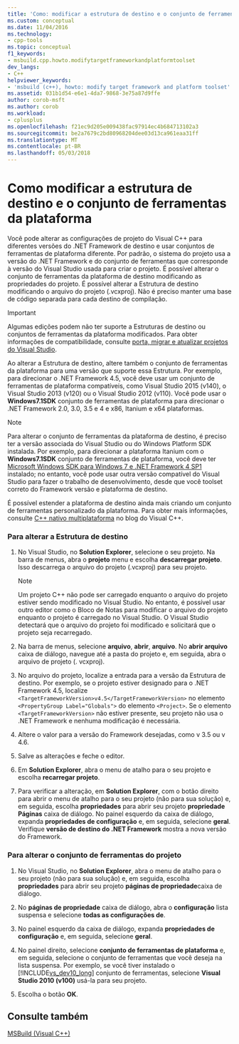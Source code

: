 ```yaml
---
title: 'Como: modificar a estrutura de destino e o conjunto de ferramentas de plataforma | Microsoft Docs'
ms.custom: conceptual
ms.date: 11/04/2016
ms.technology:
- cpp-tools
ms.topic: conceptual
f1_keywords:
- msbuild.cpp.howto.modifytargetframeworkandplatformtoolset
dev_langs:
- C++
helpviewer_keywords:
- 'msbuild (c++), howto: modify target framework and platform toolset'
ms.assetid: 031b1d54-e6e1-4da7-9868-3e75a87d9ffe
author: corob-msft
ms.author: corob
ms.workload:
- cplusplus
ms.openlocfilehash: f21ec9d205e009438fac97914ec4b684713102a3
ms.sourcegitcommit: be2a7679c2bd80968204dee03d13ca961eaa31ff
ms.translationtype: MT
ms.contentlocale: pt-BR
ms.lasthandoff: 05/03/2018
---
```

# <a name="how-to-modify-the-target-framework-and-platform-toolset"></a>Como modificar a estrutura de destino e o conjunto de ferramentas da plataforma
Você pode alterar as configurações de projeto do Visual C++ para diferentes versões do .NET Framework de destino e usar conjuntos de ferramentas de plataforma diferente. Por padrão, o sistema do projeto usa a versão do .NET Framework e do conjunto de ferramentas que corresponde à versão do Visual Studio usada para criar o projeto. É possível alterar o conjunto de ferramentas da plataforma de destino modificando as propriedades do projeto. É possível alterar a Estrutura de destino modificando o arquivo do projeto (.vcxproj). Não é preciso manter uma base de código separada para cada destino de compilação.  
  
> [!IMPORTANT]
>  Algumas edições podem não ter suporte a Estruturas de destino ou conjuntos de ferramentas da plataforma modificados. Para obter informações de compatibilidade, consulte [porta, migrar e atualizar projetos do Visual Studio](/visualstudio/porting/port-migrate-and-upgrade-visual-studio-projects).  
  
 Ao alterar a Estrutura de destino, altere também o conjunto de ferramentas da plataforma para uma versão que suporte essa Estrutura. Por exemplo, para direcionar o .NET Framework 4.5, você deve usar um conjunto de ferramentas de plataforma compatíveis, como Visual Studio 2015 (v140), o Visual Studio 2013 (v120) ou o Visual Studio 2012 (v110). Você pode usar o **Windows7.1SDK** conjunto de ferramentas de plataforma para direcionar o .NET Framework 2.0, 3.0, 3.5 e 4 e x86, Itanium e x64 plataformas.  
  
> [!NOTE]
>  Para alterar o conjunto de ferramentas da plataforma de destino, é preciso ter a versão associada do Visual Studio ou do Windows Platform SDK instalada. Por exemplo, para direcionar a plataforma Itanium com o **Windows7.1SDK** conjunto de ferramentas de plataforma, você deve ter [Microsoft Windows SDK para Windows 7 e .NET Framework 4 SP1](http://www.microsoft.com/download/details.aspx?id=8279) instalado; no entanto, você pode usar outra versão compatível do Visual Studio para fazer o trabalho de desenvolvimento, desde que você toolset correto do Framework versão e plataforma de destino.  
  
 É possível estender a plataforma de destino ainda mais criando um conjunto de ferramentas personalizado da plataforma. Para obter mais informações, consulte [C++ nativo multiplataforma](http://go.microsoft.com/fwlink/p/?linkid=196619) no blog do Visual C++.  
  
### <a name="to-change-the-target-framework"></a>Para alterar a Estrutura de destino  
  
1.  No Visual Studio, no **Solution Explorer**, selecione o seu projeto. Na barra de menus, abra o **projeto** menu e escolha **descarregar projeto**. Isso descarrega o arquivo do projeto (.vcxproj) para seu projeto.  
  
    > [!NOTE]
    >  Um projeto C++ não pode ser carregado enquanto o arquivo do projeto estiver sendo modificado no Visual Studio. No entanto, é possível usar outro editor como o Bloco de Notas para modificar o arquivo do projeto enquanto o projeto é carregado no Visual Studio. O Visual Studio detectará que o arquivo do projeto foi modificado e solicitará que o projeto seja recarregado.  
  
2.  Na barra de menus, selecione **arquivo**, **abrir**, **arquivo**. No **abrir arquivo** caixa de diálogo, navegue até a pasta do projeto e, em seguida, abra o arquivo de projeto (. vcxproj).  
  
3.  No arquivo do projeto, localize a entrada para a versão da Estrutura de destino. Por exemplo, se o projeto estiver designado para o .NET Framework 4.5, localize `<TargetFrameworkVersion>v4.5</TargetFrameworkVersion>` no elemento `<PropertyGroup Label="Globals">` do elemento `<Project>`. Se o elemento `<TargetFrameworkVersion>` não estiver presente, seu projeto não usa o .NET Framework e nenhuma modificação é necessária.  
  
4.  Altere o valor para a versão do Framework desejadas, como v 3.5 ou v 4.6.  
  
5.  Salve as alterações e feche o editor.  
  
6.  Em **Solution Explorer**, abra o menu de atalho para o seu projeto e escolha **recarregar projeto**.  
  
7.  Para verificar a alteração, em **Solution Explorer**, com o botão direito para abrir o menu de atalho para o seu projeto (não para sua solução) e, em seguida, escolha **propriedades** para abrir seu projeto **propriedade Páginas** caixa de diálogo. No painel esquerdo da caixa de diálogo, expanda **propriedades de configuração** e, em seguida, selecione **geral**. Verifique **versão de destino do .NET Framework** mostra a nova versão do Framework.  
  
### <a name="to-change-the-project-toolset"></a>Para alterar o conjunto de ferramentas do projeto  
  
1.  No Visual Studio, no **Solution Explorer**, abra o menu de atalho para o seu projeto (não para sua solução) e, em seguida, escolha **propriedades** para abrir seu projeto **páginas de propriedade**caixa de diálogo.  
  
2.  No **páginas de propriedade** caixa de diálogo, abra o **configuração** lista suspensa e selecione **todas as configurações de**.  
  
3.  No painel esquerdo da caixa de diálogo, expanda **propriedades de configuração** e, em seguida, selecione **geral**.  
  
4.  No painel direito, selecione **conjunto de ferramentas de plataforma** e, em seguida, selecione o conjunto de ferramentas que você deseja na lista suspensa. Por exemplo, se você tiver instalado o [!INCLUDE[vs_dev10_long](../build/includes/vs_dev10_long_md.md)] conjunto de ferramentas, selecione **Visual Studio 2010 (v100)** usá-la para seu projeto.  
  
5.  Escolha o botão **OK**.  
  
## <a name="see-also"></a>Consulte também  
 [MSBuild (Visual C++)](../build/msbuild-visual-cpp.md)